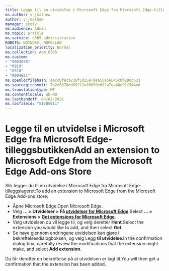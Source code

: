 ```yaml
---
title: Legge til en utvidelse i Microsoft Edge fra Microsoft Edge-tilleggsbutikken
ms.author: v-jmathew
author: v-jmathew
manager: scotv
ms.audience: Admin
ms.topic: article
ms.service: o365-administration
ROBOTS: NOINDEX, NOFOLLOW
localization_priority: Normal
ms.collection: Adm_O365
ms.custom:
- "9003858"
- "6919"
- "8310"
- "9004621"
ms.openlocfilehash: eacc0feca236f1d25e79aa55a56645c0b290c631
ms.sourcegitcommit: 7b2e5078dd65f11af6650e692a7ea48e91f544e0
ms.translationtype: MT
ms.contentlocale: nb-NO
ms.lasthandoff: 04/02/2021
ms.locfileid: "51505011"
---
```

# <a name="add-an-extension-to-microsoft-edge-from-the-microsoft-edge-add-ons-store"></a><span data-ttu-id="6b4d6-102">Legge til en utvidelse i Microsoft Edge fra Microsoft Edge-tilleggsbutikken</span><span class="sxs-lookup"><span data-stu-id="6b4d6-102">Add an extension to Microsoft Edge from the Microsoft Edge Add-ons Store</span></span>

<span data-ttu-id="6b4d6-103">Slik legger du til en utvidelse i Microsoft Edge fra Microsoft Edge-tilleggslageret:</span><span class="sxs-lookup"><span data-stu-id="6b4d6-103">To add an extension to Microsoft Edge from the Microsoft Edge Add-ons store:</span></span>

- <span data-ttu-id="6b4d6-104">Åpne Microsoft Edge.</span><span class="sxs-lookup"><span data-stu-id="6b4d6-104">Open Microsoft Edge.</span></span>
- <span data-ttu-id="6b4d6-105">Velg **... > Utvidelser > Få [utvidelser for Microsoft Edge](https://go.microsoft.com/fwlink/?linkid=2136408)**.</span><span class="sxs-lookup"><span data-stu-id="6b4d6-105">Select **... > Extensions > [Get extensions for Microsoft Edge](https://go.microsoft.com/fwlink/?linkid=2136408)**.</span></span>
- <span data-ttu-id="6b4d6-106">Velg utvidelsen du vil legge til, og velg deretter **Hent**.</span><span class="sxs-lookup"><span data-stu-id="6b4d6-106">Select the extension you would like to add, and then select **Get**.</span></span>
- <span data-ttu-id="6b4d6-107">Se nøye gjennom endringene utvidelsen kan gjøre i bekreftelsesdialogboksen, og velg Legg **til utvidelse**.</span><span class="sxs-lookup"><span data-stu-id="6b4d6-107">In the confirmation dialog box, carefully review the modifications that the extension might make, and select **Add extension**.</span></span>

<span data-ttu-id="6b4d6-108">Du får deretter en bekreftelse på at utvidelsen er lagt til.</span><span class="sxs-lookup"><span data-stu-id="6b4d6-108">You will then get a confirmation that the extension has been added.</span></span>
